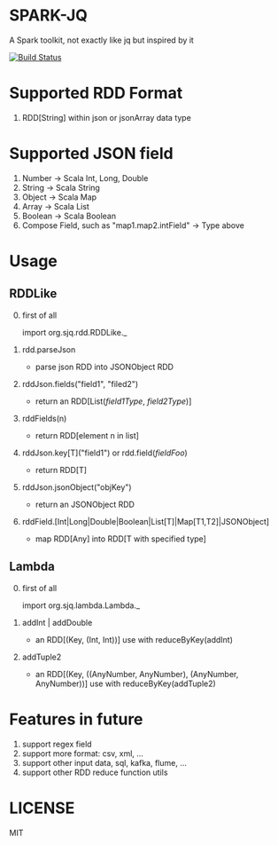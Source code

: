 SPARK-JQ
========
A Spark toolkit, not exactly like jq but inspired by it 

[![Build Status](https://travis-ci.org/yuhai1023/spark-jq.svg?branch=master)](https://travis-ci.org/yuhai1023/spark-jq)


Supported RDD Format
====================

1. RDD[String] within json or jsonArray data type


Supported JSON field
====================

1. Number -> Scala Int, Long, Double
2. String -> Scala String
3. Object -> Scala Map
4. Array -> Scala List
5. Boolean -> Scala Boolean
6. Compose Field, such as "map1.map2.intField" -> Type above

Usage
=====

RDDLike
-------

0. first of all

    import org.sjq.rdd.RDDLike._

1. rdd.parseJson

    - parse json RDD into JSONObject RDD

2. rddJson.fields("field1", "filed2")

    - return an RDD\[List(*field1Type*, *field2Type*)\]
    
3. rddFields(n)

    - return RDD\[element n in list\]

4. rddJson.key\[T\]("field1") or rdd.field(*fieldFoo*)

    - return RDD\[T\]

5. rddJson.jsonObject("objKey")

    - return an JSONObject RDD
    
6. rddField.\[Int|Long|Double|Boolean|List\[T\]|Map\[T1,T2\]|JSONObject\]
    
    - map RDD\[Any\] into RDD\[T with specified type\]
    
Lambda
------

0. first of all
    
    import org.sjq.lambda.Lambda._
    
1. addInt | addDouble

    - an RDD\[(Key, (Int, Int))\] use with reduceByKey(addInt)

2. addTuple2

    - an RDD\[(Key, ((AnyNumber, AnyNumber), (AnyNumber, AnyNumber))\] use with reduceByKey(addTuple2)

    
Features in future
==================

1. support regex field
2. support more format: csv, xml, ...
3. support other input data, sql, kafka, flume, ...
4. support other RDD reduce function utils

LICENSE
=======

MIT
